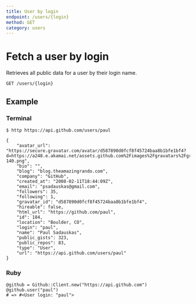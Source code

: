 ```yaml
---
title: User by login
endpoint: /users/{login}
method: GET
category: users
---
```


# Fetch a user by login

Retrieves all public data for a user by their login name.

    GET /users/{login}

## Example

### Terminal

    $ http https://api.github.com/users/paul

    {
        "avatar_url": "https://secure.gravatar.com/avatar/d587890d0fcf8f45724baa8b1bfe1bf4?d=https://a248.e.akamai.net/assets.github.com%2Fimages%2Fgravatars%2Fgravatar-140.png",
        "bio": "",
        "blog": "blog.theamazingrando.com",
        "company": "GitHub",
        "created_at": "2008-02-11T18:44:09Z",
        "email": "psadauskas@gmail.com",
        "followers": 35,
        "following": 1,
        "gravatar_id": "d587890d0fcf8f45724baa8b1bfe1bf4",
        "hireable": false,
        "html_url": "https://github.com/paul",
        "id": 184,
        "location": "Boulder, CO",
        "login": "paul",
        "name": "Paul Sadauskas",
        "public_gists": 323,
        "public_repos": 83,
        "type": "User",
        "url": "https://api.github.com/users/paul"
    }

### Ruby

    @github = Github::Client.new("https://api.github.com")
    @github.user("paul")
    # => #<User login: "paul">





